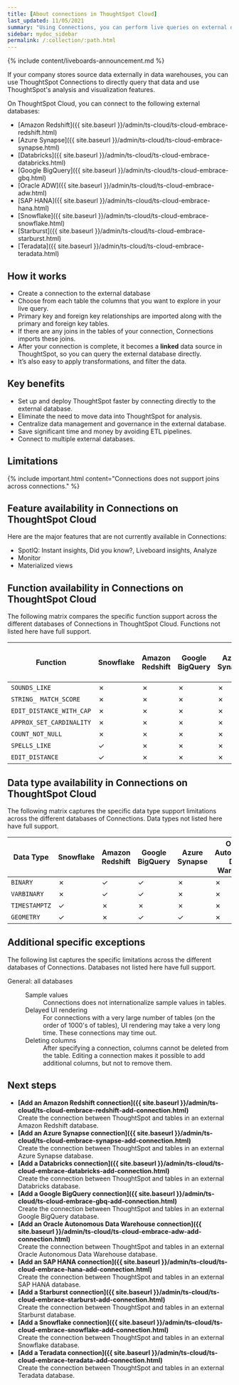 ```yaml
---
title: [About connections in ThoughtSpot Cloud]
last_updated: 11/05/2021
summary: "Using Connections, you can perform live queries on external databases."
sidebar: mydoc_sidebar
permalink: /:collection/:path.html
---
```


{% include content/liveboards-announcement.md %}

If your company stores source data externally in data warehouses, you can use ThoughtSpot Connections to directly query that data and use ThoughtSpot's analysis and visualization features.

On ThoughtSpot Cloud, you can connect to the following external databases:
- [Amazon Redshift]({{ site.baseurl }}/admin/ts-cloud/ts-cloud-embrace-redshift.html)
- [Azure Synapse]({{ site.baseurl }}/admin/ts-cloud/ts-cloud-embrace-synapse.html)
- [Databricks]({{ site.baseurl }}/admin/ts-cloud/ts-cloud-embrace-databricks.html)
- [Google BigQuery]({{ site.baseurl }}/admin/ts-cloud/ts-cloud-embrace-gbq.html)
- [Oracle ADW]({{ site.baseurl }}/admin/ts-cloud/ts-cloud-embrace-adw.html)
- [SAP HANA]({{ site.baseurl }}/admin/ts-cloud/ts-cloud-embrace-hana.html)
- [Snowflake]({{ site.baseurl }}/admin/ts-cloud/ts-cloud-embrace-snowflake.html)
- [Starburst]({{ site.baseurl }}/admin/ts-cloud/ts-cloud-embrace-starburst.html)
- [Teradata]({{ site.baseurl }}/admin/ts-cloud/ts-cloud-embrace-teradata.html)

## How it works

- Create a connection to the external database
- Choose from each table the columns that you want to explore in your live query.
- Primary key and foreign key relationships are imported along with the primary and foreign key tables.
- If there are any joins in the tables of your connection, Connections imports these joins.
- After your connection is complete, it becomes a **linked** data source in ThoughtSpot, so you can query the external database directly.
- It’s also easy to apply transformations, and filter the data.

## Key benefits
- Set up and deploy ThoughtSpot faster by connecting directly to the external database.
- Eliminate the need to move data into ThoughtSpot for analysis.
- Centralize data management and governance in the external database.
- Save significant time and money by avoiding ETL pipelines.
- Connect to multiple external databases.
<!-- - Custom calendar available with Snowflake. -->

## Limitations

{% include important.html content="Connections does not support joins across connections." %}

## Feature availability in Connections on ThoughtSpot Cloud

Here are the major features that are not currently available in Connections:

<!-- - Custom calendar is supported with Snowflake connections.
- Custom calendar is in beta for Redshift, Teradata, Starburst, Synapse, and SAP HANA connections, and are off by default. Contact ThoughtSpot to enable them. -->
- SpotIQ: Instant insights, Did you know?, Liveboard insights, Analyze
- Monitor
- Materialized views

## Function availability in Connections on ThoughtSpot Cloud

The following matrix compares the specific function support across the different databases of Connections in ThoughtSpot Cloud. Functions not listed here have full support.

<table>
<thead>
<tr>
<th>Function</th>
<th>Snowflake</th>
<th>Amazon<br />Redshift</th>
<th>Google<br />BigQuery</th>
<th>Azure<br />Synapse</th>
<th>Oracle<br />Autonomous Data Warehouse</th>
</tr>
</thead>
<tbody>
<tr>
<td><code>SOUNDS_LIKE</code></td>
<td>&cross;</td>
<td>&cross;</td>
<td>&cross;</td>
<td>&cross;</td>
<td>&cross;</td>
</tr>
<tr>
<td><code>STRING_ MATCH_SCORE</code></td>
<td>&cross;</td>
<td>&cross;</td>
<td>&cross;</td>
<td>&cross;</td>
<td>&cross;</td>
</tr>
<tr>
<td><code>EDIT_DISTANCE_WITH_CAP</code></td>
<td>&cross;</td>
<td>&cross;</td>
<td>&cross;</td>
<td>&cross;</td>
<td>&cross;</td>
</tr>
<tr>
<td><code>APPROX_SET_CARDINALITY</code></td>
<td>&cross;</td>
<td>&cross;</td>
<td>&cross;</td>
<td>&cross;</td>
<td>&cross;</td>
</tr>
<tr>
<td><code>COUNT_NOT_NULL</code></td>
<td>&cross;</td>
<td>&cross;</td>
<td>&cross;</td>
<td>&cross;</td>
<td>&cross;</td>
</tr>
<tr>
<td><code>SPELLS_LIKE</code></td>
<td>&check;</td>
<td>&cross;</td>
<td>&cross;</td>
<td>&cross;</td>
<td>&cross;</td>
</tr>
<tr>
<td><code>EDIT_DISTANCE</code></td>
<td>&check;</td>
<td>&cross;</td>
<td>&cross;</td>
<td>&cross;</td>
<td>&cross;</td>
</tr>
</tbody>
</table>

## Data type availability in Connections on ThoughtSpot Cloud

The following matrix captures the specific data type support limitations across the different databases of Connections. Data types not listed here have full support.

<table>
  <thead>
    <tr>
      <th>Data Type<br></th>
      <th>Snowflake<br></th>
      <th>Amazon<br>Redshift</th>
      <th>Google<br>BigQuery</th>
      <th>Azure<br>Synapse</th>
      <th>Oracle<br />Autonomous Data Warehouse</th>
    </tr>
  </thead>
  <tbody>
    <tr>
      <td><code>BINARY</code></td>
      <td>&cross;</td>
      <td>&check;</td>
      <td>&check;</td>
      <td>&cross;</td>
      <td>&cross;</td>
    </tr>
    <tr>
      <td><code>VARBINARY</code></td>
      <td>&cross;</td>
      <td>&check;</td>
      <td>&check;</td>
      <td>&cross;</td>
      <td>&cross;</td>
    </tr>
    <tr>
      <td><code>TIMESTAMPTZ</code></td>
      <td>&check;</td>
      <td>&cross;</td>
      <td>&cross;</td>
      <td>&cross;</td>
      <td>&cross;</td>
    </tr>
    <tr>
      <td><code>GEOMETRY</code></td>
      <td>&check;</td>
      <td>&cross;</td>
      <td>&check;</td>
      <td>&check;</td>
      <td>&cross;</td>
    </tr>
  </tbody>
</table>

## Additional specific exceptions

The following list captures the specific limitations across the different databases of Connections. Databases not listed here have full support.

<dl>
  <dlentry>
    <dt>General: all databases</dt>
    <dd>
      <dl>
        <dlentry>
          <dt>Sample values</dt>
          <dd>Connections does not internationalize sample values in tables.</dd></dlentry>
        <dlentry>
           <dt>Delayed UI rendering</dt>
           <dd>For connections with a very large number of tables (on the order of 1000's of tables), UI rendering may take a very long time. These connections may time out.</dd></dlentry>
        <dlentry>
          <dt>Deleting columns</dt>
          <dd>After specifying a connection, columns cannot be deleted from the table. Editing a connection makes it possible to add additional columns, but not to remove them.</dd></dlentry>
      </dl>
    </dd>
  </dlentry>
     </dl>     


## Next steps

-   **[Add an Amazon Redshift connection]({{ site.baseurl }}/admin/ts-cloud/ts-cloud-embrace-redshift-add-connection.html)**  
Create the connection between ThoughtSpot and tables in an external Amazon Redshift database.
-   **[Add an Azure Synapse connection]({{ site.baseurl }}/admin/ts-cloud/ts-cloud-embrace-synapse-add-connection.html)**  
Create the connection between ThoughtSpot and tables in an external Azure Synapse database.
-   **[Add a Databricks connection]({{ site.baseurl }}/admin/ts-cloud/ts-cloud-embrace-databricks-add-connection.html)**  
Create the connection between ThoughtSpot and tables in an external Databricks database.
-   **[Add a Google BigQuery connection]({{ site.baseurl }}/admin/ts-cloud/ts-cloud-embrace-gbq-add-connection.html)**  
Create the connection between ThoughtSpot and tables in an external Google BigQuery database.
-   **[Add an Oracle Autonomous Data Warehouse connection]({{ site.baseurl }}/admin/ts-cloud/ts-cloud-embrace-adw-add-connection.html)**  
Create the connection between ThoughtSpot and tables in an external Oracle Autonomous Data Warehouse database.
-   **[Add an SAP HANA connection]({{ site.baseurl }}/admin/ts-cloud/ts-cloud-embrace-hana-add-connection.html)**  
Create the connection between ThoughtSpot and tables in an external SAP HANA database.
-   **[Add a Starburst connection]({{ site.baseurl }}/admin/ts-cloud/ts-cloud-embrace-starburst-add-connection.html)**  
Create the connection between ThoughtSpot and tables in an external Starburst database.
-   **[Add a Snowflake connection]({{ site.baseurl }}/admin/ts-cloud/ts-cloud-embrace-snowflake-add-connection.html)**  
Create the connection between ThoughtSpot and tables in an external Snowflake database.
-   **[Add a Teradata connection]({{ site.baseurl }}/admin/ts-cloud/ts-cloud-embrace-teradata-add-connection.html)**  
Create the connection between ThoughtSpot and tables in an external Teradata database.
